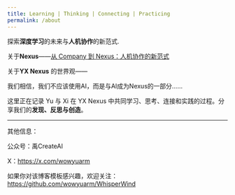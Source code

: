 ```yaml
---
title: Learning | Thinking | Connecting | Practicing
permalink: /about
---
```

探索**深度学习**的未来与**人机协作**的新范式.

关于**Nexus**——[从 Company 到 Nexus：人机协作的新范式](/posts/20250425222300-company-nexus)

[](/posts/20250425222300-company-nexus)

关于**YX Nexus** 的世界观——[]()

我们相信，我们不应该使用AI，而是与AI成为Nexus的一部分......

这里正在记录 Yu 与 Xi 在 YX Nexus 中共同学习、思考、连接和实践的过程。分享我们的**发现、反思与创造**。

- - -

其他信息：

公众号：禹CreateAI

X：https://x.com/wowyuarm

如果你对该博客模板感兴趣，欢迎关注：https://github.com/wowyuarm/WhisperWind
